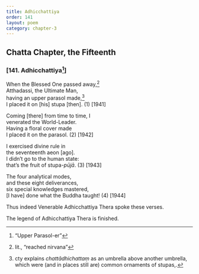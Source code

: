 ```yaml
---
title: Adhicchattiya
order: 141
layout: poem
category: chapter-3
---
```


## Chatta Chapter, the Fifteenth

### \[141. Adhicchattiya[^1]\]

When the Blessed One passed away,[^2]  
Atthadassi, the Ultimate Man,  
having an upper parasol made,[^3]  
I placed it on \[his\] stupa \[then\]. (1) \[1941\]

Coming \[there\] from time to time, I  
venerated the World-Leader.  
Having a floral cover made  
I placed it on the parasol. (2) \[1942\]

I exercised divine rule in  
the seventeenth aeon \[ago\].  
I didn’t go to the human state:  
that’s the fruit of stupa-*pūjā*. (3) \[1943\]

The four analytical modes,  
and these eight deliverances,  
six special knowledges mastered,  
\[I have\] done what the Buddha taught! (4) \[1944\]

Thus indeed Venerable Adhicchattiya Thera spoke these verses.

The legend of Adhicchattiya Thera is finished.

[^1]: “Upper Parasol-er”

[^2]: lit., “reached nirvana”

[^3]: cty explains *chattādhichattaṃ* as an umbrella above another umbrella, which were (and in places still are) common ornaments of stupas,.
